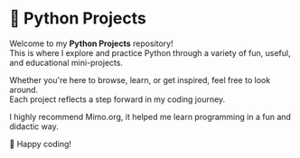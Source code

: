 # 🐍 Python Projects

Welcome to my **Python Projects** repository!  
This is where I explore and practice Python through a variety of fun, useful, and educational mini-projects.

Whether you're here to browse, learn, or get inspired, feel free to look around.  
Each project reflects a step forward in my coding journey.

I highly recommend Mimo.org, it helped me learn programming in a fun and didactic way.

🚀 Happy coding!
